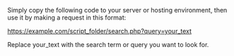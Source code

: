 
Simply copy the following code to your server or hosting environment, then use it by making a request in this format:

https://example.com/script_folder/search.php?query=your_text

Replace your_text with the search term or query you want to look for.
